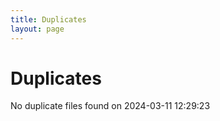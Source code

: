 ```yaml
---
title: Duplicates
layout: page
---
```


# Duplicates

No duplicate files found on 2024-03-11 12:29:23